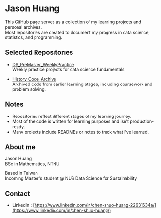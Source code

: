 # Jason Huang

This GitHub page serves as a collection of my learning projects and personal archives.  
Most repositories are created to document my progress in data science, statistics, and programming.

## Selected Repositories

- [DS_PreMaster_WeeklyPractice](https://github.com/NUSSETO/DS_PreMaster_WeeklyPractice)  
  Weekly practice projects for data science fundamentals.  
 
- [History_Code_Archive](https://github.com/NUSSETO/History_Code_Archive)  
  Archived code from earlier learning stages, including coursework and problem solving.

## Notes

- Repositories reflect different stages of my learning journey.
- Most of the code is written for learning purposes and isn't production-ready.
- Many projects include READMEs or notes to track what I’ve learned.

## About me

Jason Huang  
BSc in Mathematics, NTNU  

Based in Taiwan  
Incoming Master's student @ NUS Data Science for Sustainability  

## Contact

- LinkedIn : [https://www.linkedin.com/in/chen-shuo-huang-22631634a/](https://www.linkedin.com/in/chen-shuo-huang/)
